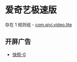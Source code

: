 # 爱奇艺极速版

存在 1 规则组 - [com.qiyi.video.lite](/src/apps/com.qiyi.video.lite.ts)

## 开屏广告

- [快照-0](https://i.gkd.li/i/13797162)
